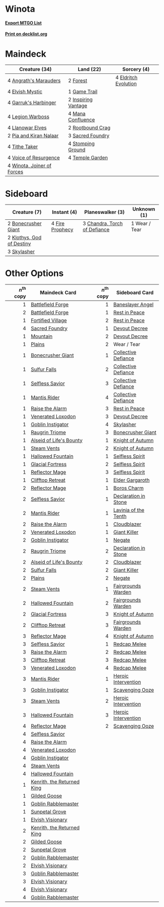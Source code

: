 # Winota

#### [Export MTGO List](../collection/Winota/Winota.txt)
#### [Print on decklist.org](http://decklist.org/?deckmain=4%09Angrath's%20Marauders%0A4%09Eldritch%20Evolution%0A4%09Elvish%20Mystic%0A2%09Forest%0A1%09Game%20Trail%0A4%09Garruk's%20Harbinger%0A2%09Inspiring%20Vantage%0A4%09Legion%20Warboss%0A4%09Llanowar%20Elves%0A4%09Mana%20Confluence%0A2%09Pia%20and%20Kiran%20Nalaar%0A2%09Rootbound%20Crag%0A3%09Sacred%20Foundry%0A4%09Stomping%20Ground%0A4%09Temple%20Garden%0A4%09Tithe%20Taker%0A4%09Voice%20of%20Resurgence%0A4%09Winota,%20Joiner%20of%20Forces&deckside=2%09Bonecrusher%20Giant%0A3%09Chandra,%20Torch%20of%20Defiance%0A4%09Fire%20Prophecy%0A2%09Klothys,%20God%20of%20Destiny%0A3%09Skylasher%0A1%09Wear%20/%20Tear)
# Maindeck

|                                            Creature (34)                                            |                                          Land (22)                                           |                                          Sorcery (4)                                          |
|-----------------------------------------------------------------------------------------------------|----------------------------------------------------------------------------------------------|-----------------------------------------------------------------------------------------------|
|4 [Angrath's Marauders](http://gatherer.wizards.com/Pages/Card/Details.aspx?multiverseid=435286)     |2 [Forest](http://gatherer.wizards.com/Pages/Card/Details.aspx?multiverseid=439860)           |4 [Eldritch Evolution](http://gatherer.wizards.com/Pages/Card/Details.aspx?multiverseid=414456)|
|4 [Elvish Mystic](http://gatherer.wizards.com/Pages/Card/Details.aspx?multiverseid=389499)           |1 [Game Trail](http://gatherer.wizards.com/Pages/Card/Details.aspx?multiverseid=410044)       |                                                                                               |
|4 [Garruk's Harbinger](http://gatherer.wizards.com/Pages/Card/Details.aspx?multiverseid=485508)      |2 [Inspiring Vantage](http://gatherer.wizards.com/Pages/Card/Details.aspx?multiverseid=417819)|                                                                                               |
|4 [Legion Warboss](http://gatherer.wizards.com/Pages/Card/Details.aspx?multiverseid=452859)          |4 [Mana Confluence](http://gatherer.wizards.com/Pages/Card/Details.aspx?multiverseid=409573)  |                                                                                               |
|4 [Llanowar Elves](http://gatherer.wizards.com/Pages/Card/Details.aspx?multiverseid=129626)          |2 [Rootbound Crag](http://gatherer.wizards.com/Pages/Card/Details.aspx?multiverseid=420934)   |                                                                                               |
|2 [Pia and Kiran Nalaar](http://gatherer.wizards.com/Pages/Card/Details.aspx?multiverseid=442783)    |3 [Sacred Foundry](http://gatherer.wizards.com/Pages/Card/Details.aspx?multiverseid=405106)   |                                                                                               |
|4 [Tithe Taker](http://gatherer.wizards.com/Pages/Card/Details.aspx?multiverseid=457171)             |4 [Stomping Ground](http://gatherer.wizards.com/Pages/Card/Details.aspx?multiverseid=405110)  |                                                                                               |
|4 [Voice of Resurgence](http://gatherer.wizards.com/Pages/Card/Details.aspx?multiverseid=368951)     |4 [Temple Garden](http://gatherer.wizards.com/Pages/Card/Details.aspx?multiverseid=405112)    |                                                                                               |
|4 [Winota, Joiner of Forces](http://gatherer.wizards.com/Pages/Card/Details.aspx?multiverseid=479736)|                                                                                              |                                                                                               |


# Sideboard

|                                            Creature (7)                                            |                                       Instant (4)                                        |                                           Planeswalker (3)                                            | Unknown (1) |
|----------------------------------------------------------------------------------------------------|------------------------------------------------------------------------------------------|-------------------------------------------------------------------------------------------------------|-------------|
|2 [Bonecrusher Giant](http://gatherer.wizards.com/Pages/Card/Details.aspx?multiverseid=473077)      |4 [Fire Prophecy](http://gatherer.wizards.com/Pages/Card/Details.aspx?multiverseid=479636)|3 [Chandra, Torch of Defiance](http://gatherer.wizards.com/Pages/Card/Details.aspx?multiverseid=417683)|1 Wear / Tear|
|2 [Klothys, God of Destiny](http://gatherer.wizards.com/Pages/Card/Details.aspx?multiverseid=476471)|                                                                                          |                                                                                                       |             |
|3 [Skylasher](http://gatherer.wizards.com/Pages/Card/Details.aspx?multiverseid=369083)              |                                                                                          |                                                                                                       |             |


# Other Options

|*n*<sup>th</sup> copy|                                            Maindeck Card                                            |*n*<sup>th</sup> copy|                                        Sideboard Card                                         |
|--------------------:|-----------------------------------------------------------------------------------------------------|--------------------:|-----------------------------------------------------------------------------------------------|
|                    1|[Battlefield Forge](http://gatherer.wizards.com/Pages/Card/Details.aspx?multiverseid=129479)         |                    1|[Baneslayer Angel](http://gatherer.wizards.com/Pages/Card/Details.aspx?multiverseid=191065)    |
|                    2|[Battlefield Forge](http://gatherer.wizards.com/Pages/Card/Details.aspx?multiverseid=129479)         |                    1|[Rest in Peace](http://gatherer.wizards.com/Pages/Card/Details.aspx?multiverseid=442021)       |
|                    1|[Fortified Village](http://gatherer.wizards.com/Pages/Card/Details.aspx?multiverseid=410042)         |                    2|[Rest in Peace](http://gatherer.wizards.com/Pages/Card/Details.aspx?multiverseid=442021)       |
|                    4|[Sacred Foundry](http://gatherer.wizards.com/Pages/Card/Details.aspx?multiverseid=405106)            |                    1|[Devout Decree](http://gatherer.wizards.com/Pages/Card/Details.aspx?multiverseid=466767)       |
|                    1|[Mountain](http://gatherer.wizards.com/Pages/Card/Details.aspx?multiverseid=439859)                  |                    2|[Devout Decree](http://gatherer.wizards.com/Pages/Card/Details.aspx?multiverseid=466767)       |
|                    1|[Plains](http://gatherer.wizards.com/Pages/Card/Details.aspx?multiverseid=439856)                    |                    2|Wear / Tear                                                                                    |
|                    1|[Bonecrusher Giant](http://gatherer.wizards.com/Pages/Card/Details.aspx?multiverseid=473077)         |                    1|[Collective Defiance](http://gatherer.wizards.com/Pages/Card/Details.aspx?multiverseid=414420) |
|                    1|[Sulfur Falls](http://gatherer.wizards.com/Pages/Card/Details.aspx?multiverseid=443135)              |                    2|[Collective Defiance](http://gatherer.wizards.com/Pages/Card/Details.aspx?multiverseid=414420) |
|                    1|[Selfless Savior](http://gatherer.wizards.com/Pages/Card/Details.aspx?multiverseid=485359)           |                    3|[Collective Defiance](http://gatherer.wizards.com/Pages/Card/Details.aspx?multiverseid=414420) |
|                    1|[Mantis Rider](http://gatherer.wizards.com/Pages/Card/Details.aspx?multiverseid=386589)              |                    4|[Collective Defiance](http://gatherer.wizards.com/Pages/Card/Details.aspx?multiverseid=414420) |
|                    1|[Raise the Alarm](http://gatherer.wizards.com/Pages/Card/Details.aspx?multiverseid=416853)           |                    3|[Rest in Peace](http://gatherer.wizards.com/Pages/Card/Details.aspx?multiverseid=442021)       |
|                    1|[Venerated Loxodon](http://gatherer.wizards.com/Pages/Card/Details.aspx?multiverseid=452780)         |                    3|[Devout Decree](http://gatherer.wizards.com/Pages/Card/Details.aspx?multiverseid=466767)       |
|                    1|[Goblin Instigator](http://gatherer.wizards.com/Pages/Card/Details.aspx?multiverseid=447278)         |                    4|[Skylasher](http://gatherer.wizards.com/Pages/Card/Details.aspx?multiverseid=369083)           |
|                    1|[Raugrin Triome](http://gatherer.wizards.com/Pages/Card/Details.aspx?multiverseid=479771)            |                    3|[Bonecrusher Giant](http://gatherer.wizards.com/Pages/Card/Details.aspx?multiverseid=473077)   |
|                    1|[Alseid of Life's Bounty](http://gatherer.wizards.com/Pages/Card/Details.aspx?multiverseid=476252)   |                    1|[Knight of Autumn](http://gatherer.wizards.com/Pages/Card/Details.aspx?multiverseid=452933)    |
|                    1|[Steam Vents](http://gatherer.wizards.com/Pages/Card/Details.aspx?multiverseid=405109)               |                    2|[Knight of Autumn](http://gatherer.wizards.com/Pages/Card/Details.aspx?multiverseid=452933)    |
|                    1|[Hallowed Fountain](http://gatherer.wizards.com/Pages/Card/Details.aspx?multiverseid=97071)          |                    1|[Selfless Spirit](http://gatherer.wizards.com/Pages/Card/Details.aspx?multiverseid=414332)     |
|                    1|[Glacial Fortress](http://gatherer.wizards.com/Pages/Card/Details.aspx?multiverseid=190562)          |                    2|[Selfless Spirit](http://gatherer.wizards.com/Pages/Card/Details.aspx?multiverseid=414332)     |
|                    1|[Reflector Mage](http://gatherer.wizards.com/Pages/Card/Details.aspx?multiverseid=407667)            |                    3|[Selfless Spirit](http://gatherer.wizards.com/Pages/Card/Details.aspx?multiverseid=414332)     |
|                    1|[Clifftop Retreat](http://gatherer.wizards.com/Pages/Card/Details.aspx?multiverseid=443127)          |                    1|[Elder Gargaroth](http://gatherer.wizards.com/Pages/Card/Details.aspx?multiverseid=485502)     |
|                    2|[Reflector Mage](http://gatherer.wizards.com/Pages/Card/Details.aspx?multiverseid=407667)            |                    1|[Boros Charm](http://gatherer.wizards.com/Pages/Card/Details.aspx?multiverseid=442188)         |
|                    2|[Selfless Savior](http://gatherer.wizards.com/Pages/Card/Details.aspx?multiverseid=485359)           |                    1|[Declaration in Stone](http://gatherer.wizards.com/Pages/Card/Details.aspx?multiverseid=409750)|
|                    2|[Mantis Rider](http://gatherer.wizards.com/Pages/Card/Details.aspx?multiverseid=386589)              |                    1|[Lavinia of the Tenth](http://gatherer.wizards.com/Pages/Card/Details.aspx?multiverseid=368983)|
|                    2|[Raise the Alarm](http://gatherer.wizards.com/Pages/Card/Details.aspx?multiverseid=416853)           |                    1|[Cloudblazer](http://gatherer.wizards.com/Pages/Card/Details.aspx?multiverseid=442190)         |
|                    2|[Venerated Loxodon](http://gatherer.wizards.com/Pages/Card/Details.aspx?multiverseid=452780)         |                    1|[Giant Killer](http://gatherer.wizards.com/Pages/Card/Details.aspx?multiverseid=472976)        |
|                    2|[Goblin Instigator](http://gatherer.wizards.com/Pages/Card/Details.aspx?multiverseid=447278)         |                    1|[Negate](http://gatherer.wizards.com/Pages/Card/Details.aspx?multiverseid=423707)              |
|                    2|[Raugrin Triome](http://gatherer.wizards.com/Pages/Card/Details.aspx?multiverseid=479771)            |                    2|[Declaration in Stone](http://gatherer.wizards.com/Pages/Card/Details.aspx?multiverseid=409750)|
|                    2|[Alseid of Life's Bounty](http://gatherer.wizards.com/Pages/Card/Details.aspx?multiverseid=476252)   |                    2|[Cloudblazer](http://gatherer.wizards.com/Pages/Card/Details.aspx?multiverseid=442190)         |
|                    2|[Sulfur Falls](http://gatherer.wizards.com/Pages/Card/Details.aspx?multiverseid=443135)              |                    2|[Giant Killer](http://gatherer.wizards.com/Pages/Card/Details.aspx?multiverseid=472976)        |
|                    2|[Plains](http://gatherer.wizards.com/Pages/Card/Details.aspx?multiverseid=439856)                    |                    2|[Negate](http://gatherer.wizards.com/Pages/Card/Details.aspx?multiverseid=423707)              |
|                    2|[Steam Vents](http://gatherer.wizards.com/Pages/Card/Details.aspx?multiverseid=405109)               |                    1|[Fairgrounds Warden](http://gatherer.wizards.com/Pages/Card/Details.aspx?multiverseid=417586)  |
|                    2|[Hallowed Fountain](http://gatherer.wizards.com/Pages/Card/Details.aspx?multiverseid=97071)          |                    2|[Fairgrounds Warden](http://gatherer.wizards.com/Pages/Card/Details.aspx?multiverseid=417586)  |
|                    2|[Glacial Fortress](http://gatherer.wizards.com/Pages/Card/Details.aspx?multiverseid=190562)          |                    3|[Knight of Autumn](http://gatherer.wizards.com/Pages/Card/Details.aspx?multiverseid=452933)    |
|                    2|[Clifftop Retreat](http://gatherer.wizards.com/Pages/Card/Details.aspx?multiverseid=443127)          |                    3|[Fairgrounds Warden](http://gatherer.wizards.com/Pages/Card/Details.aspx?multiverseid=417586)  |
|                    3|[Reflector Mage](http://gatherer.wizards.com/Pages/Card/Details.aspx?multiverseid=407667)            |                    4|[Knight of Autumn](http://gatherer.wizards.com/Pages/Card/Details.aspx?multiverseid=452933)    |
|                    3|[Selfless Savior](http://gatherer.wizards.com/Pages/Card/Details.aspx?multiverseid=485359)           |                    1|[Redcap Melee](http://gatherer.wizards.com/Pages/Card/Details.aspx?multiverseid=473097)        |
|                    3|[Raise the Alarm](http://gatherer.wizards.com/Pages/Card/Details.aspx?multiverseid=416853)           |                    2|[Redcap Melee](http://gatherer.wizards.com/Pages/Card/Details.aspx?multiverseid=473097)        |
|                    3|[Clifftop Retreat](http://gatherer.wizards.com/Pages/Card/Details.aspx?multiverseid=443127)          |                    3|[Redcap Melee](http://gatherer.wizards.com/Pages/Card/Details.aspx?multiverseid=473097)        |
|                    3|[Venerated Loxodon](http://gatherer.wizards.com/Pages/Card/Details.aspx?multiverseid=452780)         |                    4|[Redcap Melee](http://gatherer.wizards.com/Pages/Card/Details.aspx?multiverseid=473097)        |
|                    3|[Mantis Rider](http://gatherer.wizards.com/Pages/Card/Details.aspx?multiverseid=386589)              |                    1|[Heroic Intervention](http://gatherer.wizards.com/Pages/Card/Details.aspx?multiverseid=423776) |
|                    3|[Goblin Instigator](http://gatherer.wizards.com/Pages/Card/Details.aspx?multiverseid=447278)         |                    1|[Scavenging Ooze](http://gatherer.wizards.com/Pages/Card/Details.aspx?multiverseid=420783)     |
|                    3|[Steam Vents](http://gatherer.wizards.com/Pages/Card/Details.aspx?multiverseid=405109)               |                    2|[Heroic Intervention](http://gatherer.wizards.com/Pages/Card/Details.aspx?multiverseid=423776) |
|                    3|[Hallowed Fountain](http://gatherer.wizards.com/Pages/Card/Details.aspx?multiverseid=97071)          |                    3|[Heroic Intervention](http://gatherer.wizards.com/Pages/Card/Details.aspx?multiverseid=423776) |
|                    4|[Reflector Mage](http://gatherer.wizards.com/Pages/Card/Details.aspx?multiverseid=407667)            |                    2|[Scavenging Ooze](http://gatherer.wizards.com/Pages/Card/Details.aspx?multiverseid=420783)     |
|                    4|[Selfless Savior](http://gatherer.wizards.com/Pages/Card/Details.aspx?multiverseid=485359)           |                     |                                                                                               |
|                    4|[Raise the Alarm](http://gatherer.wizards.com/Pages/Card/Details.aspx?multiverseid=416853)           |                     |                                                                                               |
|                    4|[Venerated Loxodon](http://gatherer.wizards.com/Pages/Card/Details.aspx?multiverseid=452780)         |                     |                                                                                               |
|                    4|[Goblin Instigator](http://gatherer.wizards.com/Pages/Card/Details.aspx?multiverseid=447278)         |                     |                                                                                               |
|                    4|[Steam Vents](http://gatherer.wizards.com/Pages/Card/Details.aspx?multiverseid=405109)               |                     |                                                                                               |
|                    4|[Hallowed Fountain](http://gatherer.wizards.com/Pages/Card/Details.aspx?multiverseid=97071)          |                     |                                                                                               |
|                    1|[Kenrith, the Returned King](http://gatherer.wizards.com/Pages/Card/Details.aspx?multiverseid=476052)|                     |                                                                                               |
|                    1|[Gilded Goose](http://gatherer.wizards.com/Pages/Card/Details.aspx?multiverseid=473122)              |                     |                                                                                               |
|                    1|[Goblin Rabblemaster](http://gatherer.wizards.com/Pages/Card/Details.aspx?multiverseid=438486)       |                     |                                                                                               |
|                    1|[Sunpetal Grove](http://gatherer.wizards.com/Pages/Card/Details.aspx?multiverseid=420946)            |                     |                                                                                               |
|                    1|[Elvish Visionary](http://gatherer.wizards.com/Pages/Card/Details.aspx?multiverseid=175124)          |                     |                                                                                               |
|                    2|[Kenrith, the Returned King](http://gatherer.wizards.com/Pages/Card/Details.aspx?multiverseid=476052)|                     |                                                                                               |
|                    2|[Gilded Goose](http://gatherer.wizards.com/Pages/Card/Details.aspx?multiverseid=473122)              |                     |                                                                                               |
|                    2|[Sunpetal Grove](http://gatherer.wizards.com/Pages/Card/Details.aspx?multiverseid=420946)            |                     |                                                                                               |
|                    2|[Goblin Rabblemaster](http://gatherer.wizards.com/Pages/Card/Details.aspx?multiverseid=438486)       |                     |                                                                                               |
|                    2|[Elvish Visionary](http://gatherer.wizards.com/Pages/Card/Details.aspx?multiverseid=175124)          |                     |                                                                                               |
|                    3|[Goblin Rabblemaster](http://gatherer.wizards.com/Pages/Card/Details.aspx?multiverseid=438486)       |                     |                                                                                               |
|                    3|[Elvish Visionary](http://gatherer.wizards.com/Pages/Card/Details.aspx?multiverseid=175124)          |                     |                                                                                               |
|                    4|[Elvish Visionary](http://gatherer.wizards.com/Pages/Card/Details.aspx?multiverseid=175124)          |                     |                                                                                               |
|                    4|[Goblin Rabblemaster](http://gatherer.wizards.com/Pages/Card/Details.aspx?multiverseid=438486)       |                     |                                                                                               |

